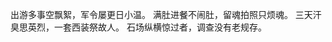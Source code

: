 出游多事空飘絮，军令屡更日小温。
​满肚进餐不闹肚，留魂拍照只烦魂。
三天汗臭思英烈，一套西装祭故人。​
石场纵横惊过者，调查没有老规存。​
<!--stackedit_data:
eyJoaXN0b3J5IjpbLTE3MzA3NzI5MzQsLTIwODg3NDY2MTIsNj
c5NDQwMzUyLDUyNDYwNTM1MSwtMjA4ODc0NjYxMiwxNjUwOTQx
MDk1LC01NjYzMzM2OTksMTg1NjkyNzAyMCwxOTc4ODMxMTY5LC
03NzI4MTQ2LC0yMDg4NzQ2NjEyLC0xNjk5ODk3ODEwLC0yMDg4
NzQ2NjEyLC0zMjU3NzE0OTAsLTIyMzk1NjQ0OSwzNDk1MDcxMj
ksLTMyNTc3MTQ5MCwxNTAwOTk4MTQ1LDI0NTAwMzAzNSwxMzE1
ODgyNTk2XX0=
-->
